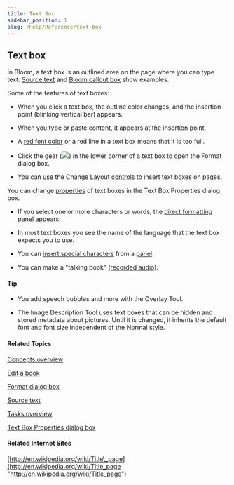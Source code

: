 ```yaml
---
title: Text Box
sidebar_position: 1
slug: /Help/Reference/text-box
---
```


## Text box

In Bloom, a text box is an outlined area on the page where you can type text. [Source text](Source_text.md) and [Bloom callout box](Callout_box.md) show examples.

Some of the features of text boxes:

-   When you click a text box, the outline color changes, and the insertion point (blinking vertical bar) appears.
    
-   When you type or paste content, it appears at the insertion point.
    
-   A [red font color](Red_font_color.md) or a red line in a text box means that it is too full.
    
-   Click the gear (![](/ref-docs-assets/images/Tasks/Edit_tasks/TextBoxPropertiesStar.png)) in the lower corner of a text box to open the Format dialog box.
    
-   You can [use](../Tasks/Edit_tasks/Using_the_Change_Layout_controls.md) the Change Layout [controls](../Tasks/Edit_tasks/About_the_Change_Layout_controls.md) to insert text boxes on pages.
    

You can change [properties](../User_Interface/Dialog_boxes/Text_Box_Properties_dialog_box.md) of text boxes in the Text Box Properties dialog box.

-   If you select one or more characters or words, the [direct formatting](../Tasks/Basic_tasks/Formatting_text/Apply_direct_formatting.md) panel appears.
    
-   In most text boxes you see the name of the language that the text box expects you to use.
    
-   You can [insert special characters](../Tasks/Edit_tasks/Using_the_Special_Characters_panel.md) from a [panel](../Tasks/Edit_tasks/Special_Characters_panel_examples.md).
    
-   You can make a "talking book" [(recorded audio)](../Tasks/Edit_tasks/Record_Audio/Talking_Book_Tool_overview.md).
    

#### Tip

-   You add speech bubbles and more with the Overlay Tool.
    
-   The Image Description Tool uses text boxes that can be hidden and stored metadata about pictures. Until it is changed, it inherits the default font and font size independent of the Normal style.
    

#### Related Topics

[Concepts overview](Concepts_overview.md)

[Edit a book](../Tasks/Edit_tasks/Edit_a_book.md)

[Format dialog box](../Tasks/Basic_tasks/Formatting_text/Formatting_Text_overview.md)

[Source text](Source_text.md)

[Tasks overview](../Tasks/Tasks_overview.md)

[Text Box Properties dialog box](../User_Interface/Dialog_boxes/Text_Box_Properties_dialog_box.md)

#### Related Internet Sites

[http://en.wikipedia.org/wiki/Title\_page](http://en.wikipedia.org/wiki/Title_page "http://en.wikipedia.org/wiki/Title_page")